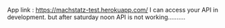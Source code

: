 App link :    https://machstatz-test.herokuapp.com/
I can access your API in development. but after saturday noon API is not working..........
